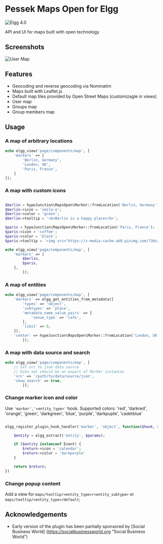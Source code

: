 Pessek Maps Open for Elgg
===============================
![Elgg 4.0](https://img.shields.io/badge/Elgg-4.0-green.svg)

API and UI for maps built with open technology

## Screenshots

![User Map](https://raw.github.com/hypeJunction/hypeMapsOpen/master/screenshots/open-maps.png "User Map")

## Features

* Geocoding and reverse geocoding via Nominatim
* Maps built with Leaflet.js
* Default map tiles provided by Open Street Maps (customizagle in views)
* User map
* Groups map
* Group members map

## Usage

### A map of arbitrary locations

```php
echo elgg_view('page/components/map', [
	'markers' => [
		'Berlin, Germany',
		'London, UK',
		'Paris, France',
	]
]);
```

### A map with custom icons

```php

$berlin = hypeJunction\MapsOpen\Marker::fromLocation('Berlin, Germany');
$berlin->icon = 'smile-o';
$berlin->color = 'green';
$berlin->tooltip = '<b>Berlin is a happy place</b>';

$paris = hypeJunction\MapsOpen\Marker::fromLocation('Paris, France');
$paris->icon = 'coffee';
$paris->color = 'black';
$paris->tooltip = '<img src="https://s-media-cache-ak0.pinimg.com/736x/ca/ea/57/caea57268e1dee696f3c20a5a0f895f2.jpg" alt="Paris" />';

echo elgg_view('page/components/map', [
	'markers' => [
		$berlin,
		$paris,
	],
		]);

```

### A map of entities

```php
echo elgg_view('page/components/map', [
	'markers' => elgg_get_entities_from_metadata([
		'types' => 'object',
		'subtypes' => 'place',
		'metadata_name_value_pairs' => [
			'venue_type' => 'cafe',
		],
		'limit' => 0,
	]),
	'center' => hypeJunction\MapsOpen\Marker::fromLocation('London, UK');
		]);
```

### A map with data source and search

```php
echo elgg_view('page/components/map', [
	// Set src to json data source
	// Data set should be an export of Marker instances
	'src' => '/path/to/data/source/json',
	'show_search' => true,
		]);
```

### Change marker icon and color

Use `'marker','<entity_type>'` hook.
Supported colors: 'red', 'darkred', 'orange', 'green', 'darkgreen', 'blue', 'purple', 'darkpuple', 'cadetblue'


```php

elgg_register_plugin_hook_handler('marker', 'object', function($hook, $type, $return, $params) {

	$entity = elgg_extract('entity', $params);

	if ($entity instanceof Event) {
		$return->icon = 'calendar';
		$return->color = 'darkpurple'
	}

	return $return;
})
```

### Change popup content

Add a view for `maps/tooltip/<entity_type>/<entity_subtype>` or `maps/tooltip/<entity_type>/default`;

## Acknowledgements

 * Early version of the plugin has been partially sponsored by [Social Business World] (https://socialbusinessworld.org "Social Business World")
